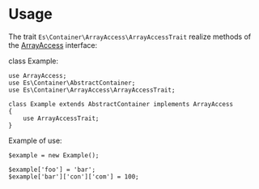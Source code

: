 Usage
=====

The trait `Es\Container\ArrayAccess\ArrayAccessTrait` realize methods of the 
[ArrayAccess](http://php.net/manual/en/class.arrayaccess.php) interface:

class Example:
```
use ArrayAccess;
use Es\Container\AbstractContainer;
use Es\Container\ArrayAccess\ArrayAccessTrait;

class Example extends AbstractContainer implements ArrayAccess
{
    use ArrayAccessTrait;
}
```

Example of use:
```
$example = new Example();

$example['foo'] = 'bar';
$example['bar']['con']['com'] = 100;
```
